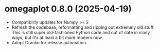 # omegaplot 0.8.0 (2025-04-19)

- Compatibility updates for Numpy >= 2
- Refresh the codebase, reformatting and ripping out extremely old stuff. This
  is still super old-fashioned Python code and out of date in many ways, but
  it's at least a bit more modern now.
- Adopt Cranko for release automation.
